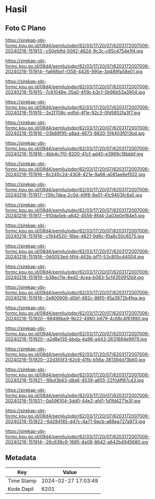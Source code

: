 # Hasil

## Foto C Plano

https://sirekap-obj-formc.kpu.go.id/08d4/pemilu/pdpr/62/03/17/20/07/6203172007006-20240216-151913--c50efdfd-5092-4624-9c3c-c65c4754e1f4.jpg

https://sirekap-obj-formc.kpu.go.id/08d4/pemilu/pdpr/62/03/17/20/07/6203172007006-20240216-151914--fa66fbe1-f358-4426-990e-3d489fa58e01.jpg

https://sirekap-obj-formc.kpu.go.id/08d4/pemilu/pdpr/62/03/17/20/07/6203172007006-20240216-151915--7c61048e-35a0-4f0b-b3c1-0b96b53a3904.jpg

https://sirekap-obj-formc.kpu.go.id/08d4/pemilu/pdpr/62/03/17/20/07/6203172007006-20240216-151915--2e2f708c-ed5d-4f1e-92c3-0fd5852fa3f7.jpg

https://sirekap-obj-formc.kpu.go.id/08d4/pemilu/pdpr/62/03/17/20/07/6203172007006-20240216-151916--03b89f95-a8ad-4673-8820-5f4403f013bd.jpg

https://sirekap-obj-formc.kpu.go.id/08d4/pemilu/pdpr/62/03/17/20/07/6203172007006-20240216-151916--4bb4c7f0-8200-41cf-ad40-e3969c18bbbf.jpg

https://sirekap-obj-formc.kpu.go.id/08d4/pemilu/pdpr/62/03/17/20/07/6203172007006-20240216-151916--8c245c2d-4308-421e-9a86-a081ae8ef502.jpg

https://sirekap-obj-formc.kpu.go.id/08d4/pemilu/pdpr/62/03/17/20/07/6203172007006-20240216-151917--f39c7dea-2c0d-49f8-8e01-41c9403fc6a5.jpg

https://sirekap-obj-formc.kpu.go.id/08d4/pemilu/pdpr/62/03/17/20/07/6203172007006-20240216-151917--910da5eb-a642-4556-8fd4-2a03e0e184e5.jpg

https://sirekap-obj-formc.kpu.go.id/08d4/pemilu/pdpr/62/03/17/20/07/6203172007006-20240216-151918--c1944520-16be-4821-9d9c-f0a8c50c6575.jpg

https://sirekap-obj-formc.kpu.go.id/08d4/pemilu/pdpr/62/03/17/20/07/6203172007006-20240216-151918--0d0053ed-f4fd-463b-bf11-53c805c44004.jpg

https://sirekap-obj-formc.kpu.go.id/08d4/pemilu/pdpr/62/03/17/20/07/6203172007006-20240216-151919--b38ec11e-8ed2-4cea-b083-5cf4350912b9.jpg

https://sirekap-obj-formc.kpu.go.id/08d4/pemilu/pdpr/62/03/17/20/07/6203172007006-20240216-151919--2e800606-d0bf-492c-86f0-45a3872b4fea.jpg

https://sirekap-obj-formc.kpu.go.id/08d4/pemilu/pdpr/62/03/17/20/07/6203172007006-20240216-151920--98498be9-9b22-4980-b679-4c68c4f81890.jpg

https://sirekap-obj-formc.kpu.go.id/08d4/pemilu/pdpr/62/03/17/20/07/6203172007006-20240216-151920--a2d8e135-bbda-4a96-a443-2631684e9979.jpg

https://sirekap-obj-formc.kpu.go.id/08d4/pemilu/pdpr/62/03/17/20/07/6203172007006-20240216-151920--22d355f3-62c6-41fb-b56a-381394d73b60.jpg

https://sirekap-obj-formc.kpu.go.id/08d4/pemilu/pdpr/62/03/17/20/07/6203172007006-20240216-151921--16bd3b63-d8a6-4539-a655-22f04ff87c43.jpg

https://sirekap-obj-formc.kpu.go.id/08d4/pemilu/pdpr/62/03/17/20/07/6203172007006-20240216-151921--0a596104-3dd0-44e2-afd1-1d1fd4271e3f.jpg

https://sirekap-obj-formc.kpu.go.id/08d4/pemilu/pdpr/62/03/17/20/07/6203172007006-20240216-151922--6d284165-d47c-4a71-9acb-a88ea727a973.jpg

https://sirekap-obj-formc.kpu.go.id/08d4/pemilu/pdpr/62/03/17/20/07/6203172007006-20240216-151914--26c638c9-1685-4a08-8642-a642b4945680.jpg


## Metadata

| Key        | Value               |
| ---------- | ------------------- |
| Time Stamp | 2024-02-27 17:03:49 |
| Kode Dapil | 6201                |



